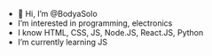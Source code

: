 - 👋 Hi, I’m @BodyaSolo
- I’m interested in programming, electronics
- I know HTML, CSS, JS, Node.JS, React.JS, Python
- I’m currently learning  JS



<!---
BodyaSolo/BodyaSolo is a ✨ special ✨ repository because its `README.md` (this file) appears on your GitHub profile.
You can click the Preview link to take a look at your changes.
--->
